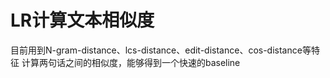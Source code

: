 
# LR计算文本相似度

目前用到N-gram-distance、lcs-distance、edit-distance、cos-distance等特征
计算两句话之间的相似度，能够得到一个快速的baseline
